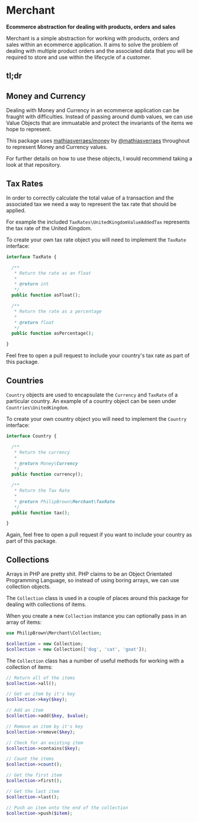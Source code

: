 # Merchant
**Ecommerce abstraction for dealing with products, orders and sales**

Merchant is a simple abstraction for working with products, orders and sales within an ecommerce application. It aims to solve the problem of dealing with multiple product orders and the associated data that you will be required to store and use within the lifecycle of a customer.

## tl;dr

## Money and Currency
Dealing with Money and Currency in an ecommerce application can be fraught with difficulties. Instead of passing around dumb values, we can use Value Objects that are immuatable and protect the invariants of the items we hope to represent.

This package uses [mathiasverraes/money](https://github.com/mathiasverraes/money) by [@mathiasverraes](https://github.com/mathiasverraes) throughout to represent Money and Currency values.

For further details on how to use these objects, I would recommend taking a look at that repository.

## Tax Rates
In order to correctly calculate the total value of a transaction and the associated tax we need a way to represent the tax rate that should be applied.

For example the included `TaxRates\UnitedKingdomValueAddedTax` represents the tax rate of the United Kingdom.

To create your own tax rate object you will need to implement the `TaxRate` interface:
```php
interface TaxRate {

  /**
   * Return the rate as an float
   *
   * @return int
   */
  public function asFloat();

  /**
   * Return the rate as a percentage
   *
   * @return float
   */
  public function asPercentage();

}
```

Feel free to open a pull request to include your country's tax rate as part of this package.

## Countries
`Country` objects are used to encapsulate the `Currency` and `TaxRate` of a particular country. An example of a country object can be seen under `Countries\UnitedKingdom`.

To create your own country object you will need to implement the `Country` interface:
```php
interface Country {

  /**
   * Return the currency
   *
   * @return Money\Currency
   */
  public function currency();

  /**
   * Return the Tax Rate
   *
   * @return PhilipBrown\Merchant\TaxRate
   */
  public function tax();

}
```

Again, feel free to open a pull request if you want to include your country as part of this package.

## Collections
Arrays in PHP are pretty shit. PHP claims to be an Object Orientated Programming Language, so instead of using boring arrays, we can use collection objects.

The `Collection` class is used in a couple of places around this package for dealing with collections of items.

When you create a new `Collection` instance you can optionally pass in an array of items:
```php
use PhilipBrown\Merchant\Collection;

$collection = new Collection;
$collection = new Collection(['dog', 'cat', 'goat']);
```

The `Collection` class has a number of useful methods for working with a collection of items:
```php
// Return all of the items
$collection->all();

// Get an item by it's key
$collection->key($key);

// Add an item
$collection->add($key, $value);

// Remove an item by it's key
$collection->remove($key);

// Check for an existing item
$collection->contains($key);

// Count the items
$collection->count();

// Get the first item
$collection->first();

// Get the last item
$collection->last();

// Push an item onto the end of the collection
$collection->push($item);
```
